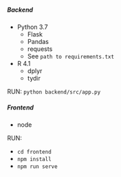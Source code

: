##### Backend

+ Python 3.7
  + Flask
  + Pandas
  + requests
  + See `path to requirements.txt`
+ R 4.1
  + dplyr
  + tydir

RUN: `python backend/src/app.py`

##### Frontend

+ node

RUN:
  + `cd frontend`
  + `npm install`
  + `npm run serve`